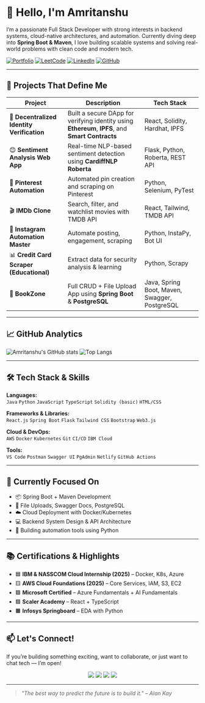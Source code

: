 # 👋 Hello, I'm Amritanshu

I’m a passionate Full Stack Developer with strong interests in backend systems, cloud-native architectures, and automation. Currently diving deep into **Spring Boot & Maven**, I love building scalable systems and solving real-world problems with clean code and modern tech.

[![Portfolio](https://img.shields.io/badge/🌐%20Portfolio-Visit-blue)](https://amritanshu143.netlify.app/)
[![LeetCode](https://img.shields.io/badge/💡%20LeetCode-Profile-orange)](https://leetcode.com/u/amritanshh123/)
[![LinkedIn](https://img.shields.io/badge/🔗%20LinkedIn-Connect-blue)](https://www.linkedin.com/in/amritanshu1403/)
[![GitHub](https://img.shields.io/github/followers/Incognitoanshh?style=social)](https://github.com/Incognitoanshh)

---

## 🚀 Projects That Define Me

| Project | Description | Tech Stack |
|--------|-------------|------------|
| 🔐 **Decentralized Identity Verification** | Built a secure DApp for verifying identity using **Ethereum**, **IPFS**, and **Smart Contracts** | React, Solidity, Hardhat, IPFS |
| 😊 **Sentiment Analysis Web App** | Real-time NLP-based sentiment detection using **CardiffNLP Roberta** | Flask, Python, Roberta, REST API |
| 📌 **Pinterest Automation** | Automated pin creation and scraping on Pinterest | Python, Selenium, PyTest |
| 🎬 **IMDb Clone** | Search, filter, and watchlist movies with TMDB API | React, Tailwind, TMDB API |
| 🧠 **Instagram Automation Master** | Automate posting, engagement, scraping | Python, InstaPy, Bot UI |
| 📊 **Credit Card Scraper (Educational)** | Extract data for security analysis & learning | Python, Scrapy |
| 📁 **BookZone** | Full CRUD + File Upload App using **Spring Boot** & **PostgreSQL** | Java, Spring Boot, Maven, Swagger, PostgreSQL |

---

## 📈 GitHub Analytics

![Amritanshu's GitHub stats](https://github-readme-stats.vercel.app/api?username=Incognitoanshh&show_icons=true&theme=dark)
![Top Langs](https://github-readme-stats.vercel.app/api/top-langs/?username=Incognitoanshh&layout=compact&theme=dark)

---

## 🛠️ Tech Stack & Skills

**Languages:**  
`Java` `Python` `JavaScript` `TypeScript` `Solidity (basic)` `HTML/CSS`

**Frameworks & Libraries:**  
`React.js` `Spring Boot` `Flask` `Tailwind CSS` `Bootstrap` `Web3.js`

**Cloud & DevOps:**  
`AWS` `Docker` `Kubernetes` `Git` `CI/CD` `IBM Cloud`

**Tools:**  
`VS Code` `Postman` `Swagger UI` `PgAdmin` `Netlify` `GitHub Actions`

---

## 🎯 Currently Focused On

- 📦 Spring Boot + Maven Development  
- 📁 File Uploads, Swagger Docs, PostgreSQL  
- ☁️ Cloud Deployment with Docker/Kubernetes  
- 💻 Backend System Design & API Architecture  
- 🤖 Building automation tools using Python

---

## 📚 Certifications & Highlights

- 🟦 **IBM & NASSCOM Cloud Internship (2025)** – Docker, K8s, Azure  
- 🟨 **AWS Cloud Foundations (2025)** – Core Services, IAM, S3, EC2  
- 🟪 **Microsoft Certified** – Azure Fundamentals + AI Fundamentals  
- 🟩 **Scaler Academy** – React + TypeScript  
- 🟧 **Infosys Springboard** – EDA with Python  

---

## 📫 Let's Connect!

If you’re building something exciting, want to collaborate, or just want to chat tech — I’m open!

<p align="center">
  <a href="https://www.instagram.com/__annnshh__" target="_blank"><img src="https://img.shields.io/badge/Instagram-%23E4405F.svg?style=for-the-badge&logo=instagram&logoColor=white" /></a>
  <a href="https://discord.gg/vRzw9vSw" target="_blank"><img src="https://img.shields.io/badge/Discord-%237289DA.svg?style=for-the-badge&logo=discord&logoColor=white" /></a>
  <a href="https://leetcode.com/u/amritanshh123/" target="_blank"><img src="https://img.shields.io/badge/LeetCode-FFA116?style=for-the-badge&logo=leetcode&logoColor=black" /></a>
  <a href="https://www.linkedin.com/in/amritanshu1403" target="_blank"><img src="https://img.shields.io/badge/LinkedIn-%230A66C2.svg?style=for-the-badge&logo=linkedin&logoColor=white" /></a>
</p>

---

> *"The best way to predict the future is to build it." – Alan Kay*

